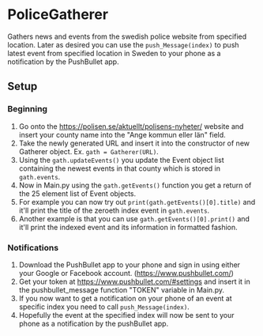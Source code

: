 # PoliceGatherer
Gathers news and events from the swedish police website from specified location.
Later as desired you can use the ```push_Message(index)``` to push latest event from specified
location in Sweden to your phone as a notification by the PushBullet app.

## Setup
### Beginning 
1. Go onto the https://polisen.se/aktuellt/polisens-nyheter/ website and insert your county name into the "Ange kommun eller län" field.
2. Take the newly generated URL and insert it into the constructor of new Gatherer object. Ex. ```gath = Gatherer(URL)```.
3. Using the ```gath.updateEvents()``` you update the Event object list containing the newest events in that county which is stored in ```gath.events```.
4. Now in Main.py using the ```gath.getEvents()``` function you get a return of the 25 element list of Event objects.
5. For example you can now try out ```print(gath.getEvents()[0].title)``` and it'll print the title of the zeroeth index event in ```gath.events```.
6. Another example is that you can use ```gath.getEvents()[0].print()``` and it'll print the indexed event and its information in formatted fashion.

### Notifications
1. Download the PushBullet app to your phone and sign in using either your Google or Facebook account. (https://www.pushbullet.com/)
2. Get your token at https://www.pushbullet.com/#settings and insert it in the pushbullet_message function "TOKEN" variable in Main.py.
3. If you now want to get a notification on your phone of an event at specific index you need to call ```push_Message(index)```.
4. Hopefully the event at the specified index will now be sent to your phone as a notification by the pushBullet app. 

